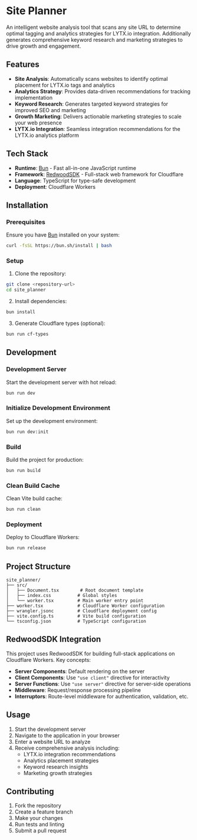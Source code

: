 # Site Planner

An intelligent website analysis tool that scans any site URL to determine optimal tagging and analytics strategies for LYTX.io integration. Additionally generates comprehensive keyword research and marketing strategies to drive growth and engagement.

## Features

- **Site Analysis**: Automatically scans websites to identify optimal placement for LYTX.io tags and analytics
- **Analytics Strategy**: Provides data-driven recommendations for tracking implementation
- **Keyword Research**: Generates targeted keyword strategies for improved SEO and marketing
- **Growth Marketing**: Delivers actionable marketing strategies to scale your web presence
- **LYTX.io Integration**: Seamless integration recommendations for the LYTX.io analytics platform

## Tech Stack

- **Runtime**: [Bun](https://bun.com) - Fast all-in-one JavaScript runtime
- **Framework**: [RedwoodSDK](https://github.com/redwoodjs/redwood) - Full-stack web framework for Cloudflare
- **Language**: TypeScript for type-safe development
- **Deployment**: Cloudflare Workers

## Installation

### Prerequisites

Ensure you have [Bun](https://bun.sh) installed on your system:

```bash
curl -fsSL https://bun.sh/install | bash
```

### Setup

1. Clone the repository:
```bash
git clone <repository-url>
cd site_planner
```

2. Install dependencies:
```bash
bun install
```

3. Generate Cloudflare types (optional):
```bash
bun run cf-types
```

## Development

### Development Server

Start the development server with hot reload:

```bash
bun run dev
```

### Initialize Development Environment

Set up the development environment:

```bash
bun run dev:init
```

### Build

Build the project for production:

```bash
bun run build
```

### Clean Build Cache

Clean Vite build cache:

```bash
bun run clean
```

### Deployment

Deploy to Cloudflare Workers:

```bash
bun run release
```

## Project Structure

```
site_planner/
├── src/
│   ├── Document.tsx        # Root document template
│   ├── index.css          # Global styles
│   └── worker.tsx         # Main worker entry point
├── worker.tsx             # Cloudflare Worker configuration
├── wrangler.jsonc         # Cloudflare deployment config
├── vite.config.ts         # Vite build configuration
└── tsconfig.json          # TypeScript configuration
```

## RedwoodSDK Integration

This project uses RedwoodSDK for building full-stack applications on Cloudflare Workers. Key concepts:

- **Server Components**: Default rendering on the server
- **Client Components**: Use `"use client"` directive for interactivity
- **Server Functions**: Use `"use server"` directive for server-side operations
- **Middleware**: Request/response processing pipeline
- **Interruptors**: Route-level middleware for authentication, validation, etc.

## Usage

1. Start the development server
2. Navigate to the application in your browser
3. Enter a website URL to analyze
4. Receive comprehensive analysis including:
   - LYTX.io integration recommendations
   - Analytics placement strategies  
   - Keyword research insights
   - Marketing growth strategies

## Contributing

1. Fork the repository
2. Create a feature branch
3. Make your changes
4. Run tests and linting
5. Submit a pull request
